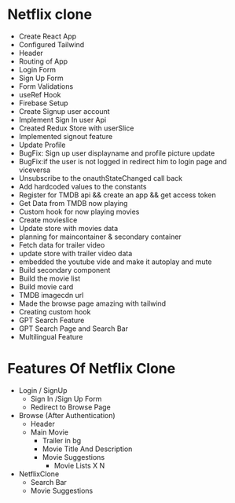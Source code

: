 # Netflix clone

- Create React App
- Configured Tailwind
- Header
- Routing of App
- Login Form
- Sign Up Form
- Form Validations
- useRef Hook
- Firebase Setup
- Create Signup user account
- Implement Sign In user Api
- Created Redux Store with userSlice
- Implemented signout feature
- Update Profile
- BugFix: Sign up user displayname and profile picture update
- BugFix:if the user is not logged in redirect him to login page and viceversa
- Unsubscribe to the onauthStateChanged call back
- Add hardcoded values to the constants
- Register for TMDB api && create an app && get access token
- Get Data from TMDB now playing
- Custom hook for now playing movies
- Create movieslice
- Update store with movies data
- planning for maincontainer & secondary container
- Fetch data for trailer video
- update store with trailer video data
- embedded the youtube vide and make it autoplay and mute
- Build secondary component
- Build the movie list
- Build movie card
- TMDB imagecdn url
- Made the browse page amazing with tailwind
- Creating custom hook
- GPT Search Feature
- GPT Search Page and Search Bar
- Multilingual Feature

# Features Of Netflix Clone

- Login / SignUp
  - Sign In /Sign Up Form
  - Redirect to Browse Page
- Browse (After Authentication)
  - Header
  - Main Movie
    - Trailer in bg
    - Movie Title And Description
    - Movie Suggestions
      - Movie Lists X N
- NetflixClone
  - Search Bar
  - Movie Suggestions
